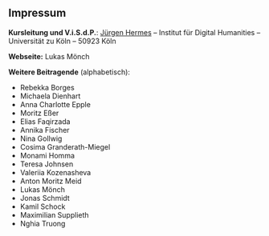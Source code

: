 
## Impressum

**Kursleitung und V.i.S.d.P.**: 
[Jürgen Hermes](https://dh.phil-fak.uni-koeln.de/mitarbeiterinnen/wissenschaftliche-mitarbeiterinnen/dr-juergen-hermes)
– Institut für Digital Humanities
– Universität zu Köln
– 50923 Köln

**Webseite:** Lukas Mönch

**Weitere Beitragende** (alphabetisch):
* Rebekka Borges
* Michaela Dienhart
* Anna Charlotte Epple
* Moritz Eßer 
* Elias Faqirzada
* Annika Fischer
* Nina Gollwig
* Cosima Granderath-Miegel
* Monami Homma
* Teresa Johnsen
* Valeriia Kozenasheva
* Anton Moritz Meid
* Lukas Mönch
* Jonas Schmidt
* Kamil Schock
* Maximilian Supplieth
* Nghia Truong
